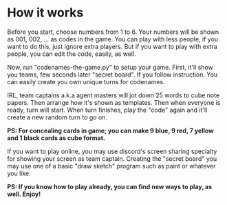 # How it works

Before you start, choose numbers from 1 to 6. Your numbers will be shown as 001, 002, ... as codes in the game. You can play with less people, if you want to do this, just ignore extra players. But if you want to play with extra people, you can edit the code, easily, as well.

Now, run "codenames-the-game.py" to setup your game. First, it'll show you teams, few seconds later "secret board". If you follow instruction. You can easily create you own unique turns for codenames.

IRL, team captains a.k.a agent masters will jot down 25 words to cube note papers. Then arrange how it's shown as templates. Then when everyone is ready, turn will start. When turn finishes, play the "code" again and it'll create a new random turn to go on. 

**PS: For concealing cards in game; you can make 9 blue, 9 red, 7 yellow and 1 black cards as cube format.**

If you want to play online, you may use discord's screen sharing specialty for showing your screen as team captain. Creating the "secret board" you may use one of a basic "draw sketch" program such as paint or whatever you like. 

**PS: If you know how to play already, you can find new ways to play, as well. Enjoy!**

